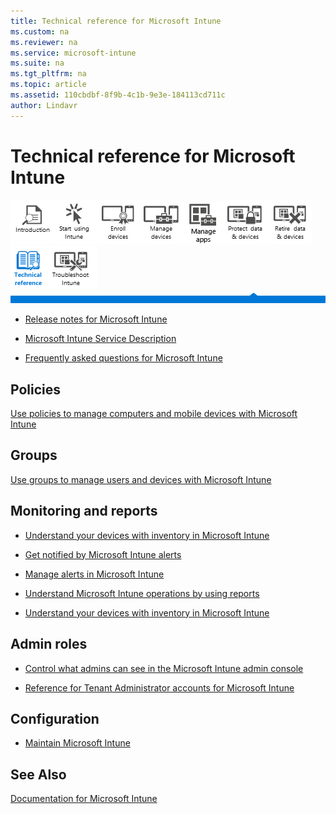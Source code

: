 ```yaml
---
title: Technical reference for Microsoft Intune
ms.custom: na
ms.reviewer: na
ms.service: microsoft-intune
ms.suite: na
ms.tgt_pltfrm: na
ms.topic: article
ms.assetid: 110cbdbf-8f9b-4c1b-9e3e-184113cd711c
author: Lindavr
---
```

# Technical reference for Microsoft Intune
[![](./media/Nav-Icons/WIT_Tile_W_Overview.png)](https://technet.microsoft.com/library/dn646960.aspx/?WT.mc_id=IntuneOverview20150801)[![](./media/Nav-Icons/WIT_Tile_W_GetStarted.png)](https://technet.microsoft.com/library/dn646953.aspx/?WT.mc_id=IntuneGS20150801)[![](./media/Nav-Icons/WIT_Tile_W_EnrollDevices.png)](https://technet.microsoft.com/library/dn646962.aspx/?WT.mc_id=IntuneEnroll20150801)[![](./media/Nav-Icons/WIT_Tile_W_ManageDevices.png)](https://technet.microsoft.com/library/mt313202.aspx/?WT.mc_id=IntuneConfig20150801)[![](./media/Nav-Icons/WIT_Tile_W_ManageApps.png)](https://technet.microsoft.com/library/dn646965.aspx/?WT.mc_id=IntuneDeploy20150801)[![](./media/Nav-Icons/WIT_Tile_W_ProtectResources.png)](https://technet.microsoft.com/library/mt313203.aspx/?WT.mc_id=IntuneProtect20150801)[![](./media/Nav-Icons/WIT_Tile_W_RetireData.png)](https://technet.microsoft.com/library/mt313204.aspx/?WT.mc_id=IntuneRetire20150801)![](./media/Nav-Icons/WIT_Tile_W_TechnicalReferenceHighlight.png)[![](./media/Nav-Icons/WIT_Tile_W_Troubleshooting.png)](https://technet.microsoft.com/library/mt345521.aspx)
![](./media/Nav-Icons/WIT_Banner_TechnicalReference.png)

-   [Release notes for Microsoft Intune](release-notes-for-microsoft-intune.md)

-   [Microsoft Intune Service Description](microsoft-intune-service-description.md)

-   [Frequently asked questions for Microsoft Intune](frequently-asked-questions-for-microsoft-intune.md)

## Policies
[Use policies to manage computers and mobile devices with Microsoft Intune](use-policies-to-manage-computers-and-mobile-devices-with-microsoft-intune.md)

## Groups
[Use groups to manage users and devices with Microsoft Intune](use-groups-to-manage-users-and-devices-with-microsoft-intune.md)

## Monitoring and reports

-   [Understand your devices with inventory in Microsoft Intune](understand-your-devices-with-inventory-in-microsoft-intune.md)

-   [Get notified by Microsoft Intune alerts](get-notified-by-microsoft-intune-alerts.md)

-   [Manage alerts in Microsoft Intune](manage-alerts-in-microsoft-intune.md)

-   [Understand Microsoft Intune operations by using reports](understand-microsoft-intune-operations-by-using-reports.md)

-   [Understand your devices with inventory in Microsoft Intune](understand-your-devices-with-inventory-in-microsoft-intune.md)

## Admin roles

-   [Control what admins can see in the Microsoft Intune admin console](control-what-admins-can-see-in-the-microsoft-intune-admin-console.md)

-   [Reference for Tenant Administrator accounts for Microsoft Intune](reference-for-tenant-administrator-accounts-for-microsoft-intune.md)

## Configuration

-   [Maintain Microsoft Intune](maintain-microsoft-intune.md)

## See Also
[Documentation for Microsoft Intune](documentation-for-microsoft-intune.md)

